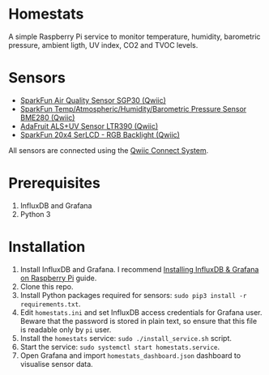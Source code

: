 # Homestats

A simple Raspberry Pi service to monitor temperature, humidity, barometric pressure, ambient ligth, UV index, CO2 and TVOC levels.

# Sensors

- [SparkFun Air Quality Sensor SGP30 (Qwiic)](https://www.sparkfun.com/products/16531)
- [SparkFun Temp/Atmospheric/Humidity/Barometric Pressure Sensor BME280 (Qwiic)](https://www.sparkfun.com/products/15440)
- [AdaFruit ALS+UV Sensor LTR390 (Qwiic)](https://learn.adafruit.com/adafruit-ltr390-uv-sensor?view=all)
- [SparkFun 20x4 SerLCD - RGB Backlight (Qwiic)](https://www.sparkfun.com/products/16398)

All sensors are connected using the [Qwiic Connect System](https://www.sparkfun.com/qwiic).

# Prerequisites

1. InfluxDB and Grafana
2. Python 3

# Installation

1. Install InfluxDB and Grafana. I recommend [Installing InfluxDB & Grafana on Raspberry Pi](https://simonhearne.com/2020/pi-influx-grafana/) guide.
2. Clone this repo.
3. Install Python packages required for sensors: `sudo pip3 install -r requirements.txt`. 
3. Edit `homestats.ini`  and set InfluxDB access credentials for Grafana user. Beware that the password is stored in plain text, so ensure that this file is readable only by `pi` user.
4. Install the `homestats` service: `sudo ./install_service.sh` script. 
5. Start the service: `sudo systemctl start homestats.service`.
6. Open Grafana and import `homestats_dashboard.json` dashboard to visualise sensor data.